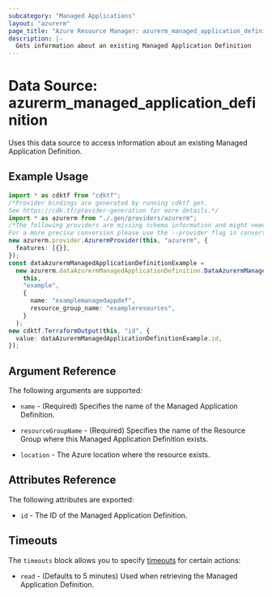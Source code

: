 ```yaml
---
subcategory: "Managed Applications"
layout: "azurerm"
page_title: "Azure Resource Manager: azurerm_managed_application_definition"
description: |-
  Gets information about an existing Managed Application Definition
---
```


# Data Source: azurerm\_managed\_application\_definition

Uses this data source to access information about an existing Managed Application Definition.

## Example Usage

```typescript
import * as cdktf from "cdktf";
/*Provider bindings are generated by running cdktf get.
See https://cdk.tf/provider-generation for more details.*/
import * as azurerm from "./.gen/providers/azurerm";
/*The following providers are missing schema information and might need manual adjustments to synthesize correctly: azurerm.
For a more precise conversion please use the --provider flag in convert.*/
new azurerm.provider.AzurermProvider(this, "azurerm", {
  features: [{}],
});
const dataAzurermManagedApplicationDefinitionExample =
  new azurerm.dataAzurermManagedApplicationDefinition.DataAzurermManagedApplicationDefinition(
    this,
    "example",
    {
      name: "examplemanagedappdef",
      resource_group_name: "exampleresources",
    }
  );
new cdktf.TerraformOutput(this, "id", {
  value: dataAzurermManagedApplicationDefinitionExample.id,
});

```

## Argument Reference

The following arguments are supported:

*   `name` - (Required) Specifies the name of the Managed Application Definition.

*   `resourceGroupName` - (Required) Specifies the name of the Resource Group where this Managed Application Definition exists.

*   `location` - The Azure location where the resource exists.

## Attributes Reference

The following attributes are exported:

* `id` - The ID of the Managed Application Definition.

## Timeouts

The `timeouts` block allows you to specify [timeouts](https://www.terraform.io/language/resources/syntax#operation-timeouts) for certain actions:

* `read` - (Defaults to 5 minutes) Used when retrieving the Managed Application Definition.
